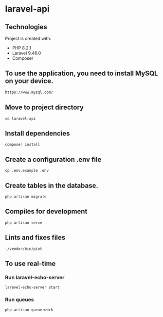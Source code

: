 # laravel-api

## Technologies
Project is created with:
* PHP 8.2.1
* Laravel 9.46.0
* Composer

## To use the application, you need to install MySQL on your device.
```sh
https://www.mysql.com/
```

## Move to project directory
```
cd laravel-api 
```

## Install dependencies 
```
composer install
```

## Create a configuration .env file
```
cp .env.example .env
```

## Create tables in the database.
```
php artisan migrate
```

## Compiles for development
```
php artisan serve
```

## Lints and fixes files
```
./vendor/bin/pint
```

## To use real-time 

### Run laravel-echo-server
```
laravel-echo-server start
```

### Run queues 
```
php artisan queue:work
```
